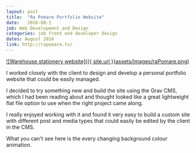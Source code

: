 ```yaml
---
layout: post
title:  "Ra Pomare Portfolio Website"
date:   2016-08-1
job: Web Development and Design
categories: job front end developer design
dates: August 2016
link: http://rapomare.tv/
---
```


[![Warehouse stationery website]({{ site.url }}assets/images/raPomare.png)](http://rapomare.tv/)

I worked closely with the client to design and develop a personal portfolio website that could be easily managed.

I decided to try something new and build the site using the Grav CMS, which I had been reading about and thought looked like a great lightweight flat file option to use when the right project came along.

I really enjoyed working with it and found it very easy to build a custom site with different post and media types that could easily be edited by the client in the CMS.

What you can't see here is the every changing background colour animation.
